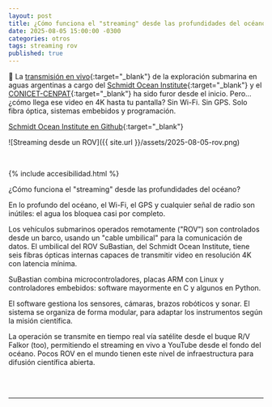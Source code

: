 ```yaml
---
layout: post
title: ¿Cómo funciona el "streaming" desde las profundidades del océano?
date: 2025-08-05 15:00:00 -0300
categories: otros
tags: streaming rov
published: true
---
```


🌊 La [transmisión en vivo](https://www.youtube.com/@SchmidtOcean/streams){:target="_blank"} de la exploración submarina en aguas argentinas a cargo del [Schmidt Ocean Institute](https://schmidtocean.org/){:target="_blank"} y el [CONICET-CENPAT](https://cenpat.conicet.gov.ar/){:target="_blank"} ha sido furor desde el inicio. Pero… ¿cómo llega ese video en 4K hasta tu pantalla?
Sin Wi-Fi. Sin GPS. Solo fibra óptica, sistemas embebidos y programación.

[Schmidt Ocean Institute en Github](https://github.com/schmidtocean){:target="_blank"}

![Streaming desde un ROV]({{ site.url }}/assets/2025-08-05-rov.png)


&nbsp;

{% include accesibilidad.html %}

¿Cómo funciona el "streaming" desde las profundidades del océano?

En lo profundo del océano, el Wi-Fi, el GPS y cualquier señal de radio son inútiles: el agua los bloquea casi por completo.

Los vehículos submarinos operados remotamente ("ROV") son controlados desde un barco, usando un "cable umbilical" para la comunicación de datos. El umbilical del ROV SuBastian, del Schmidt Ocean Institute, tiene seis fibras ópticas internas capaces de transmitir video en resolución 4K con latencia mínima.

SuBastian combina microcontroladores, placas ARM con Linux y controladores embebidos: software mayormente en C y algunos en Python.

El software gestiona los sensores, cámaras, brazos robóticos y sonar. El sistema se organiza de forma modular, para adaptar los instrumentos según la misión científica.

La operación se transmite en tiempo real vía satélite desde el buque R/V Falkor (too), permitiendo el streaming en vivo a YouTube desde el fondo del océano. Pocos ROV en el mundo tienen este nivel de infraestructura para difusión científica abierta.

</div></details>
<br />&nbsp;
<hr />
